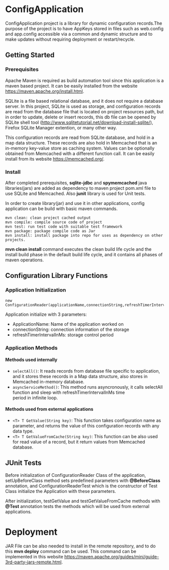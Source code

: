 # ConfigApplication
ConfigApplication project is a library for dynamic configuration records.The purpose of the project is to have AppKeys stored in files such as web.config and app.config accessible via a common and dynamic structure and to make updates without requiring deployment or restart/recycle.

## Getting Started

### Prerequisites

Apache Maven is required as build automation tool since this application is a maven based project. It can be easily installed from the website https://maven.apache.org/install.html. 

SQLite is a file based relational database, and it does not require a database server. In this project, SQLite is used as storage, and configuration records are read from the database file that is located on project resources path, but in order to update, delete or insert records, this db file can be opened by SQLite shell tool (http://www.sqlitetutorial.net/download-install-sqlite/), Firefox SQLite Manager extention, or many other way. 

This configuration records are read from SQLite database, and hold in a map data structure. These records are also hold in Memcached that is an in-memory key-value store as caching system. Values can be optionally obtained from Memcached with a different function call. It can be easily install from its website https://memcached.org/. 

### Install

After completed prerequisites, **sqlite-jdbc** and **spymemcached** java libraries(jars) are added as dependency to maven project pom.xml file to use SQLite and Memcached. Also **junit** library is used for Unit tests.

In order to create library(jar) and use it in other applications, config application can be build with basic maven commands.
```
mvn clean: clean project cached output
mvn compile: compile source code of project
mvn test: run test code with suitable test framework
mvn package: package compile code as Jar
mvn install: install package into repo for uses as dependency on other projects.
```
**mvn clean install** command executes the clean build life cycle and the install build phase in the default build life cycle, and it contains all phases of maven operations.

## Configuration Library Functions

### Application Initialization
```
new ConfigurationReader(applicationName,connectionString,refreshTimerIntervalInMs);
```
Application initialize with 3 parameters:
- ApplicationName: Name of the application worked on
- connectionString: connection information of the storage
- refreshTimerIntervalInMs: storage control period

### Application Methods

#### Methods used internally

- `selectAll()`: It reads records from database file specific to application, and it stores these records in a Map data structure, also
  stores in Memcached in-memory database.
- `asyncServiceMethod()`: This method runs asyncronously, it calls selectAll function and sleep with refreshTimerIntervalInMs time     
  period in infinite loop.

#### Methods used from external applications
- `<T> T GetValue(String key)`: This function takes configuration name as parameter, and returns the value of this configuration records 
  with any data type.
- `<T> T GetValueFromCache(String key)`: This function can be also used for read value of a record, but it return values from Memcached   database. 

## JUnit Tests

Before initialization of ConfigurationReader Class of the application, setUpBeforeClass method sets predefined parameters with **@BeforeClass** annotation, and ConfigurationReaderTest which is the constructor of Test Class initialize the Application with these parameters. 

After initialization, testGetValue and testGetValueFromCache methods with **@Test** annotation tests the methods which will be used from external applications.

# Deployment

JAR File can be also needed to install in the remote repository, and to do this **mvn deploy** command can be used. This command can be implemented in this website https://maven.apache.org/guides/mini/guide-3rd-party-jars-remote.html.


